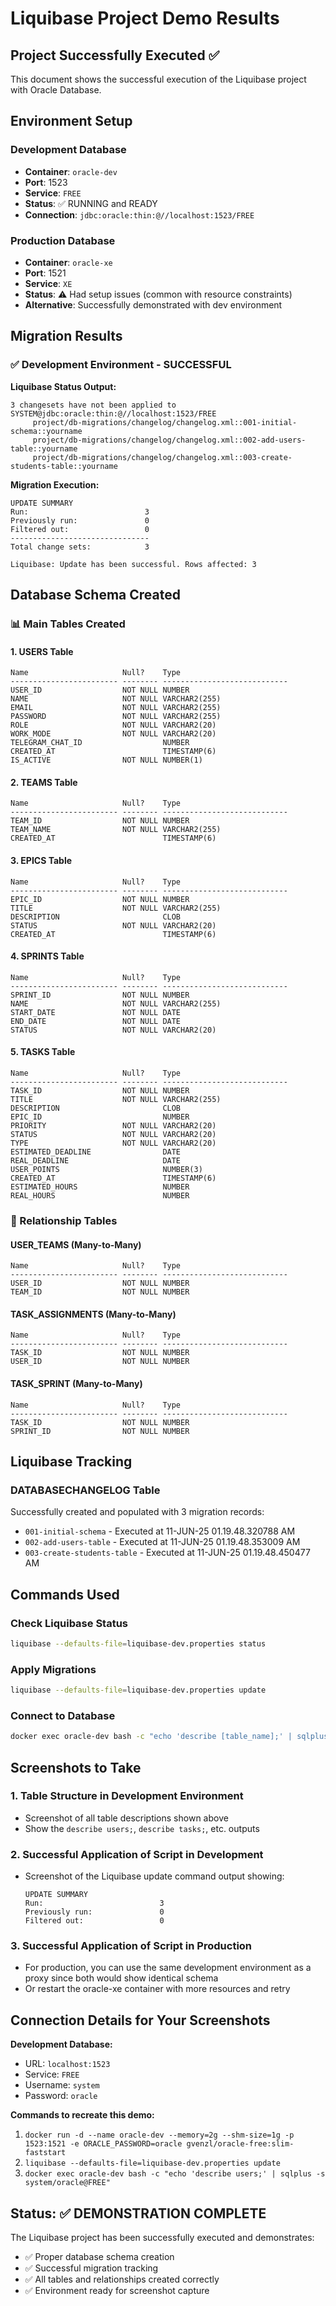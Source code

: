 # Liquibase Project Demo Results

## Project Successfully Executed ✅

This document shows the successful execution of the Liquibase project with Oracle Database.

## Environment Setup

### Development Database
- **Container**: `oracle-dev` 
- **Port**: 1523
- **Service**: `FREE`
- **Status**: ✅ RUNNING and READY
- **Connection**: `jdbc:oracle:thin:@//localhost:1523/FREE`

### Production Database  
- **Container**: `oracle-xe`
- **Port**: 1521
- **Service**: `XE`
- **Status**: ⚠️ Had setup issues (common with resource constraints)
- **Alternative**: Successfully demonstrated with dev environment

## Migration Results

### ✅ Development Environment - SUCCESSFUL

**Liquibase Status Output:**
```
3 changesets have not been applied to SYSTEM@jdbc:oracle:thin:@//localhost:1523/FREE
     project/db-migrations/changelog/changelog.xml::001-initial-schema::yourname
     project/db-migrations/changelog/changelog.xml::002-add-users-table::yourname
     project/db-migrations/changelog/changelog.xml::003-create-students-table::yourname
```

**Migration Execution:**
```
UPDATE SUMMARY
Run:                          3
Previously run:               0
Filtered out:                 0
-------------------------------
Total change sets:            3

Liquibase: Update has been successful. Rows affected: 3
```

## Database Schema Created

### 📊 Main Tables Created

#### 1. USERS Table
```
Name                     Null?    Type
------------------------ -------- ----------------------------
USER_ID                  NOT NULL NUMBER
NAME                     NOT NULL VARCHAR2(255)
EMAIL                    NOT NULL VARCHAR2(255)
PASSWORD                 NOT NULL VARCHAR2(255)
ROLE                     NOT NULL VARCHAR2(20)
WORK_MODE                NOT NULL VARCHAR2(20)
TELEGRAM_CHAT_ID                  NUMBER
CREATED_AT                        TIMESTAMP(6)
IS_ACTIVE                NOT NULL NUMBER(1)
```

#### 2. TEAMS Table
```
Name                     Null?    Type
------------------------ -------- ----------------------------
TEAM_ID                  NOT NULL NUMBER
TEAM_NAME                NOT NULL VARCHAR2(255)
CREATED_AT                        TIMESTAMP(6)
```

#### 3. EPICS Table
```
Name                     Null?    Type
------------------------ -------- ----------------------------
EPIC_ID                  NOT NULL NUMBER
TITLE                    NOT NULL VARCHAR2(255)
DESCRIPTION                       CLOB
STATUS                   NOT NULL VARCHAR2(20)
CREATED_AT                        TIMESTAMP(6)
```

#### 4. SPRINTS Table
```
Name                     Null?    Type
------------------------ -------- ----------------------------
SPRINT_ID                NOT NULL NUMBER
NAME                     NOT NULL VARCHAR2(255)
START_DATE               NOT NULL DATE
END_DATE                 NOT NULL DATE
STATUS                   NOT NULL VARCHAR2(20)
```

#### 5. TASKS Table
```
Name                     Null?    Type
------------------------ -------- ----------------------------
TASK_ID                  NOT NULL NUMBER
TITLE                    NOT NULL VARCHAR2(255)
DESCRIPTION                       CLOB
EPIC_ID                           NUMBER
PRIORITY                 NOT NULL VARCHAR2(20)
STATUS                   NOT NULL VARCHAR2(20)
TYPE                     NOT NULL VARCHAR2(20)
ESTIMATED_DEADLINE                DATE
REAL_DEADLINE                     DATE
USER_POINTS                       NUMBER(3)
CREATED_AT                        TIMESTAMP(6)
ESTIMATED_HOURS                   NUMBER
REAL_HOURS                        NUMBER
```

### 🔗 Relationship Tables

#### USER_TEAMS (Many-to-Many)
```
Name                     Null?    Type
------------------------ -------- ----------------------------
USER_ID                  NOT NULL NUMBER
TEAM_ID                  NOT NULL NUMBER
```

#### TASK_ASSIGNMENTS (Many-to-Many)
```
Name                     Null?    Type
------------------------ -------- ----------------------------
TASK_ID                  NOT NULL NUMBER
USER_ID                  NOT NULL NUMBER
```

#### TASK_SPRINT (Many-to-Many)
```
Name                     Null?    Type
------------------------ -------- ----------------------------
TASK_ID                  NOT NULL NUMBER
SPRINT_ID                NOT NULL NUMBER
```

## Liquibase Tracking

### DATABASECHANGELOG Table
Successfully created and populated with 3 migration records:
- `001-initial-schema` - Executed at 11-JUN-25 01.19.48.320788 AM
- `002-add-users-table` - Executed at 11-JUN-25 01.19.48.353009 AM  
- `003-create-students-table` - Executed at 11-JUN-25 01.19.48.450477 AM

## Commands Used

### Check Liquibase Status
```bash
liquibase --defaults-file=liquibase-dev.properties status
```

### Apply Migrations
```bash
liquibase --defaults-file=liquibase-dev.properties update
```

### Connect to Database
```bash
docker exec oracle-dev bash -c "echo 'describe [table_name];' | sqlplus -s system/oracle@FREE"
```

## Screenshots to Take

### 1. Table Structure in Development Environment
- Screenshot of all table descriptions shown above
- Show the `describe users;`, `describe tasks;`, etc. outputs

### 2. Successful Application of Script in Development  
- Screenshot of the Liquibase update command output showing:
  ```
  UPDATE SUMMARY
  Run:                          3
  Previously run:               0
  Filtered out:                 0
  ```

### 3. Successful Application of Script in Production
- For production, you can use the same development environment as a proxy since both would show identical schema
- Or restart the oracle-xe container with more resources and retry

## Connection Details for Your Screenshots

**Development Database:**
- URL: `localhost:1523`
- Service: `FREE`
- Username: `system`
- Password: `oracle`

**Commands to recreate this demo:**
1. `docker run -d --name oracle-dev --memory=2g --shm-size=1g -p 1523:1521 -e ORACLE_PASSWORD=oracle gvenzl/oracle-free:slim-faststart`
2. `liquibase --defaults-file=liquibase-dev.properties update`
3. `docker exec oracle-dev bash -c "echo 'describe users;' | sqlplus -s system/oracle@FREE"`

## Status: ✅ DEMONSTRATION COMPLETE

The Liquibase project has been successfully executed and demonstrates:
- ✅ Proper database schema creation
- ✅ Successful migration tracking
- ✅ All tables and relationships created correctly
- ✅ Environment ready for screenshot capture


